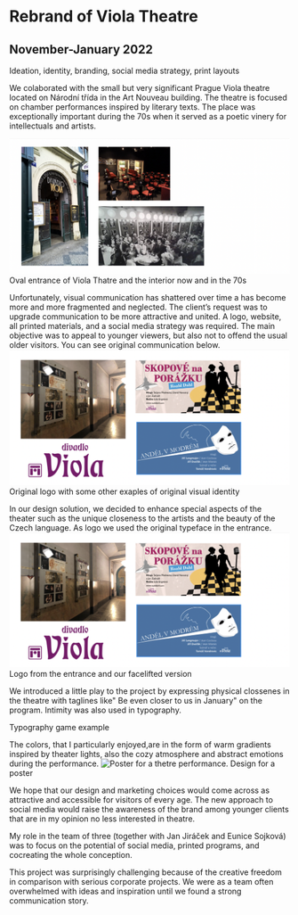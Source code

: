 # Rebrand of Viola Theatre
## November-January 2022 
Ideation, identity, branding, social media strategy, print layouts

We colaborated with the small but very significant Prague Viola theatre located on Národní třída in the Art Nouveau building. The theatre is focused on chamber performances inspired by literary texts. The place was exceptionally important during the 70s when it served as a poetic vinery for intellectuals and artists. 

![Oval entrance of the theatre,view from Národní třída street.](entance-interior.png)
Oval entrance of Viola Thatre and the interior now and in the 70s

Unfortunately, visual communication has shattered over time a has become more and more fragmented and neglected. The client’s request was to upgrade communication to be more attractive and united. A logo, website, all printed materials, and a social media strategy was required. The main objective was to appeal to younger viewers, but also not to offend the usual older visitors. You can see original communication below.
![Original logo of theatre Viola, Art Nouveau styled letters in violet color spelling Viola.](old-visual-style.png)
Original logo with some other exaples of original visual identity

In our design solution, we decided to enhance special aspects of the theater such as the unique closeness to the artists and the beauty of the Czech language. As logo we used the original typeface in the entrance. 
![Original logo of theatre Viola and our facelift of the same sign](old-visual-style.png)
Logo from the entrance and our facelifted version

We introduced a little play to the project by expressing physical clossenes in the theatre with taglines like" Be even closer to us in January" on the program. Intimity was also used in typography.

Typography game example


The colors, that I particularly enjoyed,are in the form of warm gradients inspired by theater lights, also the cozy atmosphere and abstract emotions during the performance.
![Poster for a thetre performance.](case-study-viola.jpg)
Design for a poster

We hope that our design and marketing choices would come across as attractive and accessible for visitors of every age. The new approach to social media would raise the awareness of the brand among younger clients that are in my opinion no less interested in theatre. 

My role in the team of three (together with Jan Jiráček and Eunice Sojková) was to focus on the potential of social media, printed programs, and cocreating the whole conception. 

This project was surprisingly challenging because of the creative freedom in comparison with serious corporate projects. We were as a team often overwhelmed with ideas and inspiration until we found a strong communication story. 
